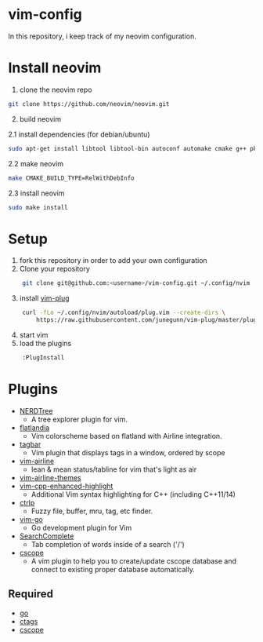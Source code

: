 # vim-config
In this repository, i keep track of my neovim configuration.

# Install neovim

1. clone the neovim repo

```bash
git clone https://github.com/neovim/neovim.git
```

2. build neovim

2.1 install dependencies (for debian/ubuntu)

```bash
sudo apt-get install libtool libtool-bin autoconf automake cmake g++ pkg-config unzip
```

2.2 make neovim

```bash
make CMAKE_BUILD_TYPE=RelWithDebInfo
```

2.3 install neovim

```bash
sudo make install
```

# Setup
1. fork this repository in order to add your own configuration
2. Clone your repository

```bash
    git clone git@github.com:<username>/vim-config.git ~/.config/nvim
```

3. install [vim-plug](https://github.com/junegunn/vim-plug)

```bash
    curl -fLo ~/.config/nvim/autoload/plug.vim --create-dirs \
        https://raw.githubusercontent.com/junegunn/vim-plug/master/plug.vim
```

4. start vim
5. load the plugins

```bash
    :PlugInstall
```

# Plugins
* [NERDTree](https://github.com/scrooloose/nerdtree)
  * A tree explorer plugin for vim.
* [flatlandia](https://github.com/jordwalke/flatlandia)
  * Vim colorscheme based on flatland with Airline integration.
* [tagbar](https://github.com/majutsushi/tagbar)
  * Vim plugin that displays tags in a window, ordered by scope
* [vim-airline](https://github.com/vim-airline/vim-airline)
  * lean & mean status/tabline for vim that's light as air
* [vim-airline-themes](https://github.com/vim-airline/vim-airline-themes)
* [vim-cpp-enhanced-highlight](https://github.com/octol/vim-cpp-enhanced-highlight)
  * Additional Vim syntax highlighting for C++ (including C++11/14)
* [ctrlp](https://github.com/ctrlpvim/ctrlp.vim)
  * Fuzzy file, buffer, mru, tag, etc finder.
* [vim-go](https://github.com/fatih/vim-go)
  * Go development plugin for Vim
* [SearchComplete](https://github.com/vim-scripts/SearchComplete)
  * Tab completion of words inside of a search ('/')
* [cscope](https://github.com/brookhong/cscope.vim)
  * A vim plugin to help you to create/update cscope database and connect to existing proper database automatically.

## Required
* [go](https://golang.org)
* [ctags](http://ctags.sourceforge.net)
* [cscope](http://cscope.sourceforge.net)

